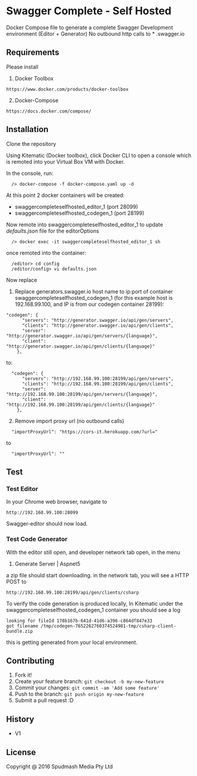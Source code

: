# Swagger Complete  - Self Hosted
Docker Compose file to generate a complete Swagger Development environment (Editor + Generator)
No outbound http calls to * .swagger.io


## Requirements
Please install

1) Docker Toolbox
```
https://www.docker.com/products/docker-toolbox
```
2) Docker-Compose
```
https://docs.docker.com/compose/
```

## Installation

Clone the repository

Using Kitematic (Docker toolbox), click Docker CLI to open a console which is remoted into your Virtual Box VM with Docker.

In the console, run:
```
  /> docker-compose -f docker-compose.yaml up -d
```

At this point 2 docker containers will be created:
- swaggercompleteselfhosted_editor_1  (port 28099)
- swaggercompleteselfhosted_codegen_1 (port 28199)

Now remote into swaggercompleteselfhosted_editor_1 to update *defaults.json* file for the editorOptions
```
  /> docker exec -it swaggercompleteselfhosted_editor_1 sh
```
once remoted into the container:
```
  /editor> cd config
  /editor/config> vi defaults.json
```

Now replace
1) Replace generators.swagger.io host name to ip:port of container swaggercompleteselfhosted_codegen_1 (for this example host is 192.168.99.100, and IP is from our codegen container 28199):
```
"codegen": {
      "servers": "http://generator.swagger.io/api/gen/servers",
      "clients": "http://generator.swagger.io/api/gen/clients",
      "server": "http://generator.swagger.io/api/gen/servers/{language}",
      "client": "http://generator.swagger.io/api/gen/clients/{language}"
    },
```
to:
```
  "codegen": {
      "servers": "http://192.168.99.100:28199/api/gen/servers",
      "clients": "http://192.168.99.100:28199/api/gen/clients",
      "server":  "http://192.168.99.100:28199/api/gen/servers/{language}",
      "client":  "http://192.168.99.100:28199/api/gen/clients/{language}"
    },
```
2) Remove import proxy url (no outbound calls)
```
  "importProxyUrl": "https://cors-it.herokuapp.com/?url="
```
to
```
  "importProxyUrl": ""
```

## Test

### Test Editor
In your Chrome web browser, navigate to
```
http://192.168.99.100:28099
```

Swagger-editor should now load.

### Test Code Generator
With the editor still open, and developer network tab open, in the menu
1) Generate Server | Aspnet5

a zip file should start downloading.
in the network tab, you will see a HTTP POST to
```
http://192.168.99.100:28199/api/gen/clients/csharp
```

To verify the code generation is produced locally, In Kitematic under the swaggercompleteselfhosted_codegen_1 container you should see a log

```
looking for fileId 178b167b-641d-41d6-a396-c864df847e33
got filename /tmp/codegen-7652262760374524981-tmp/csharp-client-bundle.zip
```

this is getting generated from your local environment.


## Contributing
1. Fork it!
2. Create your feature branch: `git checkout -b my-new-feature`
3. Commit your changes: `git commit -am 'Add some feature'`
4. Push to the branch: `git push origin my-new-feature`
5. Submit a pull request :D

## History
- V1



## License
Copyright @ 2016 Spudmash Media Pty Ltd
